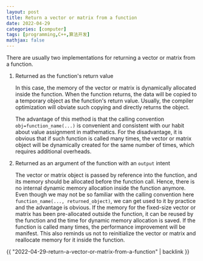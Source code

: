 ```yaml
---
layout: post
title: Return a vector or matrix from a function
date: 2022-04-29
categories: [computer]
tags: [programming,C++,算法开发]
mathjax: false
---
```


There are usually two implementations for returning a vector or matrix from a function.

1. Returned as the function's return value

   In this case, the memory of the vector or matrix is dynamically allocated inside the function. When the function returns, the data will be copied to a temporary object as the function's return value. Usually, the compiler optimization will obviate such copying and directly returns the object.

   The advantage of this method is that the calling convention `obj=function_name(...)` is convenient and consistent with our habit about value assignment in mathematics. For the disadvantage, it is obvious that if such function is called many times, the vector or matrix object will be dynamically created for the same number of times, which requires additional overheads.

2. Returned as an argument of the function with an `output` intent

   The vector or matrix object is passed by reference into the function, and its memory should be allocated before the function call. Hence, there is no internal dynamic memory allocation inside the function anymore. Even though we may not be so familiar with the calling convention here `function_name(..., returned_object)`, we can get used to it by practice and the advantage is obvious. If the memory for the fixed-size vector or matrix has been pre-allocated outside the function, it can be reused by the function and the time for dynamic memory allocation is saved. If the function is called many times, the performance improvement will be manifest. This also reminds us not to reinitialize the vector or matrix and reallocate memory for it inside the function.

{{ "2022-04-29-return-a-vector-or-matrix-from-a-function" | backlink }}
